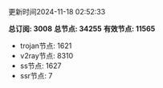 更新时间2024-11-18 02:52:33

**总订阅: 3008**
**总节点: 34255**
**有效节点: 11565**
- trojan节点: 1621
- v2ray节点: 8310
- ss节点: 1627
- ssr节点: 7
